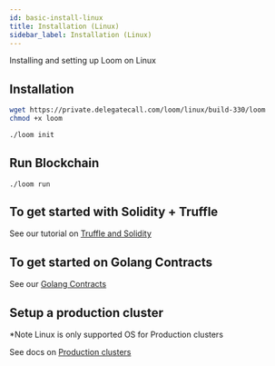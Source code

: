 ```yaml
---
id: basic-install-linux
title: Installation (Linux)
sidebar_label: Installation (Linux)
---
```

Installing and setting up Loom on Linux

## Installation

```bash
wget https://private.delegatecall.com/loom/linux/build-330/loom
chmod +x loom

./loom init
```

## Run Blockchain

    ./loom run
    

## To get started with Solidity + Truffle

See our tutorial on [Truffle and Solidity](truffle-deploy.html)

## To get started on Golang Contracts

See our [Golang Contracts](prereqs.html)

## Setup a production cluster

*Note Linux is only supported OS for Production clusters

See docs on [Production clusters](multi-node-deployment.html)